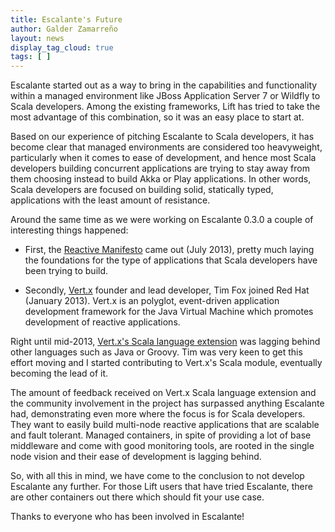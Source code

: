 ```yaml
---
title: Escalante's Future
author: Galder Zamarreño
layout: news
display_tag_cloud: true
tags: [ ]
---
```


Escalante started out as a way to bring in the capabilities and functionality
within a managed environment like JBoss Application Server 7 or Wildfly to 
Scala developers. Among the existing frameworks, Lift has tried to take the 
most advantage of this combination, so it was an easy place to start at.

Based on our experience of pitching Escalante to Scala developers, it has 
become clear that managed environments are considered too heavyweight, 
particularly when it comes to ease of development, and hence most Scala 
developers building concurrent applications are trying to stay away from them
choosing instead to build Akka or Play applications. In other words, Scala
developers are focused on building solid, statically typed, applications with 
the least amount of resistance.

Around the same time as we were working on Escalante 0.3.0 a couple of 
interesting things happened:

* First, the [Reactive Manifesto](http://www.reactivemanifesto.org/) came out 
(July 2013), pretty much laying the foundations for the type of applications 
that Scala developers have been trying to build.
   
* Secondly, [Vert.x](http://vertx.io/) founder and lead developer, Tim Fox joined Red Hat 
(January 2013). Vert.x is an polyglot, event-driven application development 
framework for the Java Virtual Machine which promotes development of reactive 
applications.

Right until mid-2013, [Vert.x's Scala language extension](https://github.com/vert-x/mod-lang-scala) 
was lagging behind other languages such as Java or Groovy. Tim was very keen 
to get this effort moving and I started contributing to Vert.x's Scala module, 
eventually becoming the lead of it.
 
The amount of feedback received on Vert.x Scala language extension and the community involvement
in the project has surpassed anything Escalante had, demonstrating even more 
where the focus is for Scala developers. They want to easily build multi-node 
reactive applications that are scalable and fault tolerant. Managed containers, 
in spite of providing a lot of base middleware and come with good monitoring 
tools, are rooted in the single node vision and their ease of development is 
lagging behind. 

So, with all this in mind, we have come to the conclusion to not develop 
Escalante any further. For those Lift users that have tried Escalante, there
are other containers out there which should fit your use case. 

Thanks to everyone who has been involved in Escalante!
